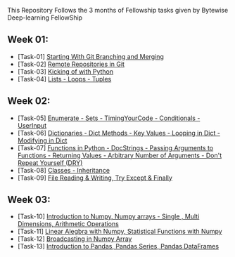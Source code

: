 This Repository Follows the 3 months of Fellowship tasks given by Bytewise Deep-learning FellowShip

## Week 01:
- [Task-01] [Starting With Git Branching and Merging](./Week01/Task01-%20Starting%20with%20Git%2C%20Branching%20%26%20Merging%20in%20Git/Task01.pdf)
- [Task-02] [Remote Repositories in Git](./Week01/Task02%20-%20Remote%20Repo%20in%20git/Task02-Remote-Repositories.pdf)
- [Task-03] [Kicking of with Python](./Week01/Task03%20-%20Kicking%20of%20with%20Python/)
- [Task-04] [Lists - Loops - Tuples](./Week01/Task04/)

## Week 02:
- [Task-05] [Enumerate - Sets - TimingYourCode - Conditionals - UserInput](/Week02/Task05%20-%20EnumerateFunc%20-%20Sets%20ETC/)
- [Task-06] [Dictionaries - Dict Methods - Key Values - Looping in Dict - Modifying in Dict](./Week02/Task06%20-%20Dict%20Methods%20Keys/)
- [Task-07] [Functions in Python - DocStrings - Passing Arguments to Functions - Returning Values - Arbitrary Number of Arguments - Don't Repeat Yourself (DRY)](/Week02/Task07%20-%20Funcs%20DocStrings%20Passing%20Args%20ETC/)
- [Task-08] [Classes - Inheritance](./Week02/Task08%20-%20Classes%20-%20Inheritance/)
- [Task-09] [File Reading & Writing, Try Except & Finally](/Week02/Task09%20-%20Read%20-%20Write%20File/)

## Week 03:
- [Task-10] [Introduction to Numpy, Numpy arrays - Single , Multi Dimensions, Arithmetic Operations](/Week03/Task10/)
- [Task-11] [Linear Alegbra with Numpy, Statistical Functions with Numpy](/Week03/Task11/)
- [Task-12] [Broadcasting in Numpy Array](./Week03/Task12%20-%20Broadcasting%20in%20Numpy%20Arrays/)
- [Task-13] [Introduction to Pandas, Pandas Series, Pandas DataFrames](./Week03/Task13/)